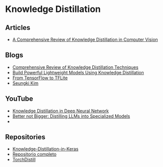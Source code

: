 # Knowledge Distillation

## Articles
* [A Comprehensive Review of Knowledge Distillation in Computer Vision
](https://arxiv.org/abs/2404.00936)

## Blogs
* [Comprehensive Review of Knowledge Distillation Techniques](https://medium.com/@aisagescribe/comprehensive-review-of-knowledge-distillation-techniques-40bcc22515c1)
* [Build Powerful Lightweight Models Using Knowledge Distillation](https://towardsdatascience.com/build-powerful-lightweight-models-using-knowledge-distillation-618f69b569d9)
* [From TensorFlow to TFLite](https://medium.com/@zone24x7_inc/from-tensorflow-to-tflite-how-model-conversion-is-done-and-how-it-affects-neural-network-structure-1d01086083e0)
* [Seungki Kim](https://medium.com/@poperson1205)

## YouTube
* [Knowledge Distillation in Deep Neural Network](https://www.youtube.com/watch?v=83FFn7GqLu0)
* [Better not Bigger: Distilling LLMs into Specialized Models](https://www.youtube.com/watch?v=TIqf4LMNCjU)
* 

## Repositories
* [Knowledge-Distillation-in-Keras](https://github.com/sayakpaul/Knowledge-Distillation-in-Keras/tree/master)
* [Repositorio completo](https://github.com/dkozlov/awesome-knowledge-distillation)
* [TorchDistill](https://github.com/yoshitomo-matsubara/torchdistill)
